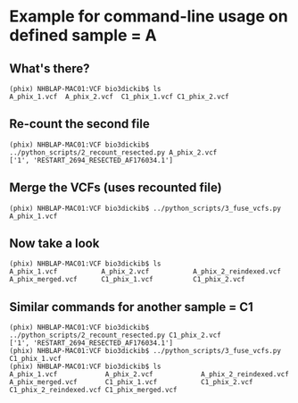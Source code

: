 # Example for command-line usage on defined sample = A

## What's there?
```
(phix) NHBLAP-MAC01:VCF bio3dickib$ ls
A_phix_1.vcf  A_phix_2.vcf  C1_phix_1.vcf C1_phix_2.vcf
```

## Re-count the second file
```
(phix) NHBLAP-MAC01:VCF bio3dickib$ ../python_scripts/2_recount_resected.py A_phix_2.vcf
['1', 'RESTART_2694_RESECTED_AF176034.1']
```

## Merge the VCFs (uses recounted file)
```
(phix) NHBLAP-MAC01:VCF bio3dickib$ ../python_scripts/3_fuse_vcfs.py A_phix_1.vcf
```
## Now take a look
```
(phix) NHBLAP-MAC01:VCF bio3dickib$ ls
A_phix_1.vcf           A_phix_2.vcf           A_phix_2_reindexed.vcf A_phix_merged.vcf      C1_phix_1.vcf          C1_phix_2.vcf
```

## Similar commands for another sample = C1
```
(phix) NHBLAP-MAC01:VCF bio3dickib$ ../python_scripts/2_recount_resected.py C1_phix_2.vcf
['1', 'RESTART_2694_RESECTED_AF176034.1']
(phix) NHBLAP-MAC01:VCF bio3dickib$ ../python_scripts/3_fuse_vcfs.py C1_phix_1.vcf
(phix) NHBLAP-MAC01:VCF bio3dickib$ ls
A_phix_1.vcf            A_phix_2.vcf            A_phix_2_reindexed.vcf  A_phix_merged.vcf       C1_phix_1.vcf           C1_phix_2.vcf           C1_phix_2_reindexed.vcf C1_phix_merged.vcf
```

